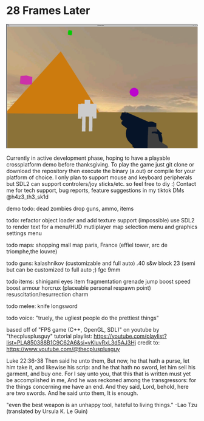 # 28 Frames Later 

![Gameplay in Egypt](./data/assets/28-frames-later.png)

Currently in active development phase, hoping to have a playable crossplatform demo before thanksgiving.
To play the game just git clone or download the repository then execute the binary (a.out) or compile for your platform of choice.
I only plan to support mouse and keyboard peripherals but SDL2 can support controlers/joy sticks/etc. so feel free to diy :)
Contact me for tech support, bug reports, feature suggestions in my tiktok DMs @h4z3_th3_sk1d

demo todo:
dead zombies drop guns, ammo, items

todo:
refactor object loader and add texture support (impossible)
use SDL2 to render text for a menu/HUD
mutliplayer
map selection menu and graphics settings menu

todo maps:
shopping mall map
paris, France (effiel tower, arc de triomphe,the louvre)

todo guns:
kalashnikov (customizable and full auto)
.40 s&w block 23 (semi but can be customized to full auto ;)
fgc 9mm

todo items:
shinigami eyes item
fragmentation grenade
jump boost
speed boost
armour
horcrux (placeable personal respawn point)
resuscitation/resurrection charm

todo melee:
knife
longsword

todo voice:
"truely, the ugliest people do the prettiest things"

based off of "FPS game (C++, OpenGL, SDL)" on youtube by "thecplusplusguy" 
tutorial playlist: https://youtube.com/playlist?list=PLA850388B1C9C62A6&si=vKluvRxL3d5AJ3Hj
credit to: https://www.youtube.com/@thecplusplusguy

Luke 22:36-38
Then said he unto them, But now, he that hath a purse, let him take it, and likewise his scrip: and he that hath no sword, let him sell his garment, and buy one. For I say unto you, that this that is written must yet be accomplished in me, And he was reckoned among the transgressors: for the things concerning me have an end.
And they said, Lord, behold, here are two swords.
And he said unto them, It is enough.

"even the best weapon
is an unhappy tool,
hateful to living things."
-Lao Tzu (translated by Ursula K. Le Guin)
